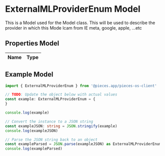 
# ExternalMLProviderEnum Model

This is a Model used for the Model class. This will be used to describe the provider in which this Mode lcam from IE meta, google, apple, ...etc

## Properties Model

Name | Type
------------ | -------------

## Example Model

```typescript
import { ExternalMLProviderEnum } from '@pieces.app/pieces-os-client'

// TODO: Update the object below with actual values
const example: ExternalMLProviderEnum = {
}

console.log(example)

// Convert the instance to a JSON string
const exampleJSON: string = JSON.stringify(example)
console.log(exampleJSON)

// Parse the JSON string back to an object
const exampleParsed = JSON.parse(exampleJSON) as ExternalMLProviderEnum
console.log(exampleParsed)
```


